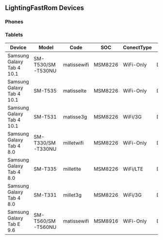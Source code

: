 LightingFastRom Devices
-----------------------
### Phones


### Tablets
| Device | Model | Code | SOC | ConectType | Maintainer
| ------ |------ | ------ | ------ | ------ | --------- |
| Samsung Galaxy Tab 4 10.1 | SM-T530/SM-T530NU | matissewifi | MSM8226 | WiFi-Only | DJABHipHop |
| Samsung Galaxy Tab 4 10.1 | SM-T535 | matisselte | MSM8226 | WiFi-Only | DJABHipHop |
| Samsung Galaxy Tab 4 10.1 | SM-T531 | matisse3g | MSM8226 | WiFi/3G | DJABHipHop |
| Samsung Galaxy Tab 4 8.0 | SM-T330/SM-T330NU | milletwifi | MSM8226 | WiFi-Only | DJABHipHop |
| Samsung Galaxy Tab 4 8.0 | SM-T335 | milletlte | MSM8226 | WiFi/LTE | DJABHipHop |
| Samsung Galaxy Tab 4 8.0 | SM-T331 | millet3g | MSM8226 | WiFi/3G | DJABHipHop |
| Samsung Galaxy Tab E 9.6 | SM-T560/SM-T560NU | matissewifi | MSM8916 | WiFi-Only  | DJABHipHop |
